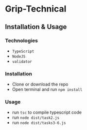# Grip-Technical

## Installation & Usage

### Technologies

- `TypeScript`
- `NodeJS`
- `validator`

### Installation

- Clone or download the repo
- Open terminal and run `npm install`

### Usage

- run `tsc` to compile typescript code
- run `node dist/task2.js`
- run `node dist/tasks3-6.js`
